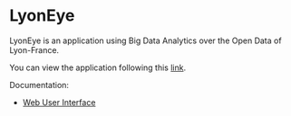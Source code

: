 # LyonEye

LyonEye is an application using Big Data Analytics over the Open Data of Lyon-France.

You can view the application following this [link](http://www.mr3m.me/smart).

Documentation:

 - [Web User Interface](ui.md)
